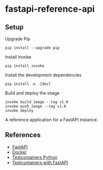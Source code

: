 # fastapi-reference-api

## Setup

Upgrade Pip

```shell
pip install --upgrade pip
```

Install Invoke

```shell
pip install invoke
```

Install the development dependencies

```shell
pip install -e .[dev]
```

Build and deploy the image

```shell
invoke build_image --tag v1.0
invoke push_image --tag v1.0
invoke deploy
```

A reference application for a FastAPI instance.


## References

- [FastAPI](https://fastapi.tiangolo.com/)
- [Docker](https://www.docker.com/)
- [Testcontainers Python](https://testcontainers-python.readthedocs.io/en/latest/)
- [Testcontainers with FastAPI](https://lricardo.space/posts/seamless-containerized-tests-python/)
